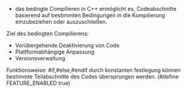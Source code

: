 - das bedingte Compilieren in C++ ermöglicht es, Codeabschnitte basierend auf bestimmten Bedingungen in die Kompilierung einzubeziehen oder auszuschließen.

Ziel des bedingten Compilierens: 
- Vorübergehende Deaktivierung von Code
- Plattformabhängige Anpassung
- Versionsverwaltung

Funktionsweise:
#if,#else,#endif durch konstanten festlegung können bestimmte Teilabschnitte des Codes übersprungen werden. (#define FEATURE_ENABLED true) 
